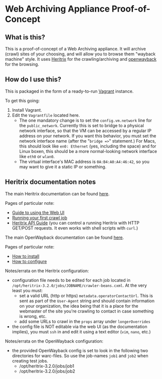 # Web Archiving Appliance Proof-of-Concept

## What is this?

This is a proof-of-concept of a Web Archiving appliance. It will archive
(crawl) sites of your choosing, and will allow you to browse them "wayback
machine" style. It uses [Heritrix](https://webarchive.jira.com/wiki/display/Heritrix/Heritrix) for the crawling/archiving and
[openwayback](https://github.com/iipc/openwayback) for the browsing.

## How do I use this?

This is packaged in the form of a ready-to-run [Vagrant](https://www.vagrantup.com) instance.

To get this going:
1. Install Vagrant.
2. Edit the `Vagrantfile` located here.
   * The one mandatory change is to set the `config.vm.network` line for the
   `public_network`. Currently this is set to bridge to a physical network
   interface, so that the VM can be accessed by a regular IP address on your
   network. If you want this behavior, you must set the network interface
   name (after the "`bridge =>`" statement.)
   For Macs, this should look like `en0: Ethernet` (yes, including the space) and for Linux boxen, this should be a more normal-looking network interface like `eth0` or `wlan0`.
   * The virtual interface's MAC address is `0A:B4:A0:A4:46:42`, so you may want to give it a static IP or something.

## Heritrix documentation notes

The main Heritrix documentation can be found
[here](https://webarchive.jira.com/wiki/display/Heritrix/Heritrix+3.0+and+3.1+User+Guide).

Pages of particular note:
* [Guide to using the Web UI](https://webarchive.jira.com/wiki/display/Heritrix/Web-based+User+Interface)
* [Running your first crawl job](https://webarchive.jira.com/wiki/display/Heritrix/A+Quick+Guide+to+Running+Your+First+Crawl+Job)
* [Heritrix API Guide](https://webarchive.jira.com/wiki/display/Heritrix/Heritrix+3.x+API+Guide#Heritrix3.xAPIGuide-BuildJobConfiguration) (you can control a running Heritrix with HTTP GET/POST requests. It even works with shell scripts with `curl`.)

The main OpenWayback documentation can be found
[here](https://github.com/iipc/openwayback/wiki).

Pages of particular note:
* [How to install](https://github.com/iipc/openwayback/wiki/How-to-install)
* [How to configure](https://github.com/iipc/openwayback/wiki/How-to-configure)

Notes/errata on the Heritrix configuration:
* configuration file needs to be edited for each job
  located in `/opt/heritrix-3.2.0/jobs/JOBNAME/crawler-beans.cxml`.
  At the very least you must:
  * set a valid URL (http or https) `metadata.operatorContactUrl`. This is sent as part of the `User-Agent` string and should contain information on your organization, the idea being that it is a place for the webmaster of the site you're crawling to contact in case something is wrong, etc.
  * add some URLs to crawl in the `props` array under `longerOverrides`
* the config file is NOT editable via the web UI (as the documentation implies),
  you must `ssh` in and edit it using a text editor (`vim`, `nano`, etc.)

Notes/errata on the OpenWayback configuration:
* the provided OpenWayback config is set to look in the following two
  directories for warc-files. So use the job-names `job1` and `job2` when
  creating test jobs.
  * /opt/heritrix-3.2.0/jobs/job1
  * /opt/heritrix-3.2.0/jobs/job2
